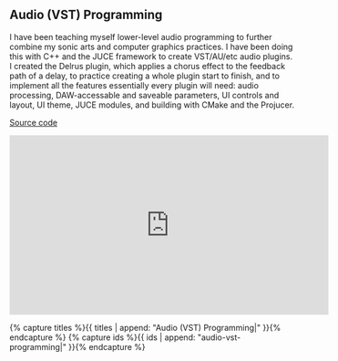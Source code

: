 ## Audio (VST) Programming

I have been teaching myself lower-level audio programming to further combine my sonic arts and computer graphics practices. I have been doing this with C++ and the JUCE framework to create VST/AU/etc audio plugins. I created the Delrus plugin, which applies a chorus effect to the feedback path of a delay, to practice creating a whole plugin start to finish, and to implement all the features essentially every plugin will need: audio processing, DAW-accessable and saveable parameters, UI controls and layout, UI theme, JUCE modules, and building with CMake and the Projucer.

[Source code](https://github.com/crispinha/audio-plugins)

<iframe width="560" height="315" src="https://www.youtube-nocookie.com/embed/nBEYRxro17U?si=2K1OeTbIVTPqVHdv" title="YouTube video player" frameborder="0" allow="accelerometer; autoplay; clipboard-write; encrypted-media; gyroscope; picture-in-picture; web-share" allowfullscreen></iframe>

{% capture titles %}{{ titles | append: "Audio (VST) Programming|" }}{% endcapture %}
{% capture ids %}{{ ids | append: "audio-vst-programming|" }}{% endcapture %}